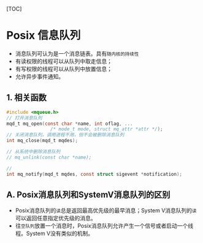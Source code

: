 
[TOC]

# Posix 信息队列
* 消息队列可认为是一个消息链表。具有`随内核的持续性`
* 有读权限的线程可以从队列中取走信息；
* 有写权限的线程可以从队列中放置信息；
* 允许异步事件通知。

## 1. 相关函数
```c
#include <mqueue.h>
// 打开消息队列
mqd_t mq_open(const char *name, int oflag, ...
                /* mode_t mode, struct mq_attr *attr */);
// 关闭消息队列，调用进程不用，但不会被删除消息队列
int mq_close(mqd_t mqdes);

// 从系统中删除消息队列
// mq_unlink(const char *name);

// 
int mq_notify(mqd_t mqdes, const struct sigevent *notification);
```


## A. Posix消息队列和SystemV消息队列的区别
* Posix消息队列的`读`总是返回最高优先级的最早消息；System V消息队列的`读`可以返回任意指定优先级的消息。
* 往`空队列`放置一个消息时，Posix消息队列允许产生一个信号或者启动一个线程。System V没有类似的机制。